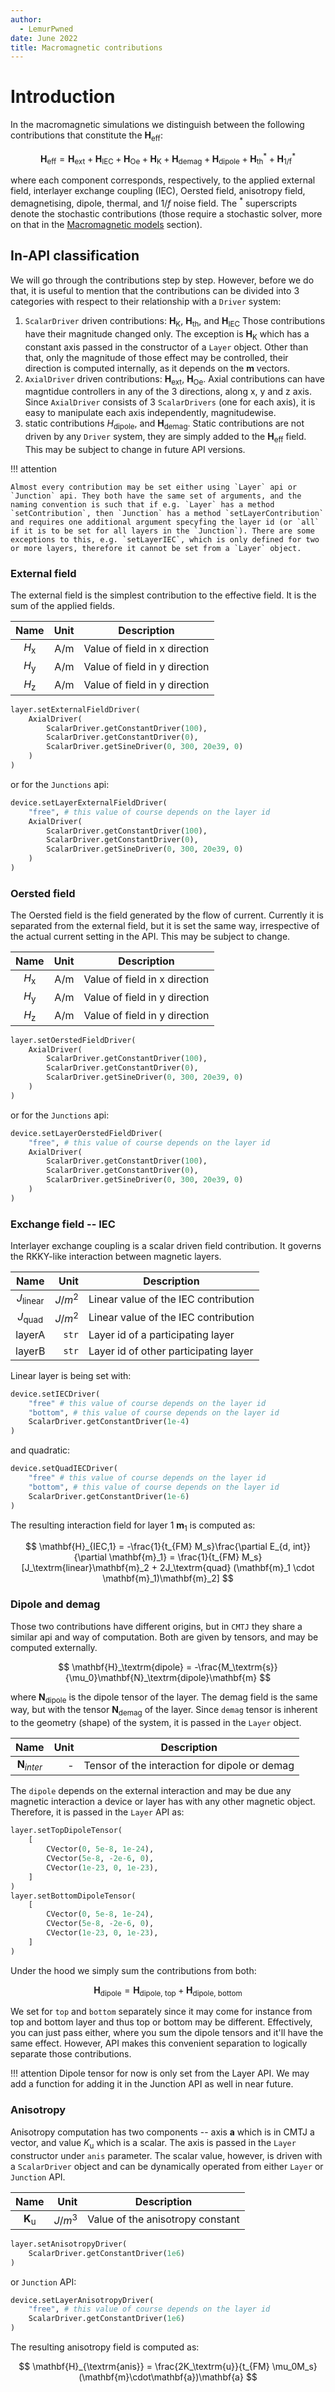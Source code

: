 ```yaml
---
author:
  - LemurPwned
date: June 2022
title: Macromagnetic contributions
---
```


# Introduction

In the macromagnetic simulations we distinguish between the following contributions that constitute the $\mathbf{H}_\textrm{eff}$:

$$
    \mathbf{H}_\textrm{eff} = \mathbf{H}_\textrm{ext} + \mathbf{H}_\textrm{IEC} +
    \mathbf{H}_\textrm{Oe} +
    \mathbf{H}_\textrm{K} +
    \mathbf{H}_\textrm{demag} +
    \mathbf{H}_\textrm{dipole} +
    \mathbf{H}_\textrm{th}^* +
    \mathbf{H}_\textrm{1/f}^*
$$

where each component corresponds, respectively, to the applied external field, interlayer exchange coupling (IEC), Oersted field, anisotropy field, demagnetising, dipole, thermal, and $1/f$ noise field. The $^*$ superscripts denote the stochastic contributions (those require a stochastic solver, more on that in the [Macromagnetic models](macromagnetic_models.md) section).

## In-API classification

We will go through the contributions step by step. However, before we do that, it is useful to mention that the contributions can be divided into 3 categories with respect to their relationship with a `Driver` system:

1. `ScalarDriver` driven contributions: $\mathbf{H}_\textrm{K}$, $\mathbf{H}_\textrm{th}$, and $\mathbf{H}_\textrm{IEC}$
   Those contributions have their magnitude changed only. The exception is $\mathbf{H}_\textrm{K}$ which has a constant axis passed in the constructor of a `Layer` object. Other than that, only the magnitude of those effect may be controlled, their direction is computed internally, as it depends on the $\mathbf{m}$ vectors.
2. `AxialDriver` driven contributions: $\mathbf{H}_\textrm{ext}$, $\mathbf{H}_\textrm{Oe}$.
   Axial contributions can have magntidue controllers in any of the 3 directions, along x, y and z axis. Since `AxialDriver` consists of 3 `ScalarDrivers` (one for each axis), it is easy to manipulate each axis independently, magnitudewise.
3. static contributions ${H}_\textrm{dipole}$, and $\mathbf{H}_\textrm{demag}$.
   Static contributions are not driven by any `Driver` system, they are simply added to the $\mathbf{H}_\textrm{eff}$ field. This may be subject to change in future API versions.

!!! attention

    Almost every contribution may be set either using `Layer` api or `Junction` api. They both have the same set of arguments, and the naming convention is such that if e.g. `Layer` has a method `setContribution`, then `Junction` has a method `setLayerContribution` and requires one additional argument specyfing the layer id (or `all` if it is to be set for all layers in the `Junction`). There are some exceptions to this, e.g. `setLayerIEC`, which is only defined for two or more layers, therefore it cannot be set from a `Layer` object.

### External field

The external field is the simplest contribution to the effective field. It is the sum of the applied fields.

|    **Name**    | **Unit** | **Description**               |
| :------------: | -------: | ----------------------------- |
| $H_\textrm{x}$ |      A/m | Value of field in x direction |
| $H_\textrm{y}$ |      A/m | Value of field in y direction |
| $H_\textrm{z}$ |      A/m | Value of field in y direction |

```python
layer.setExternalFieldDriver(
    AxialDriver(
        ScalarDriver.getConstantDriver(100),
        ScalarDriver.getConstantDriver(0),
        ScalarDriver.getSineDriver(0, 300, 20e39, 0)
    )
)
```

or for the `Junctions` api:

```python
device.setLayerExternalFieldDriver(
    "free", # this value of course depends on the layer id
    AxialDriver(
        ScalarDriver.getConstantDriver(100),
        ScalarDriver.getConstantDriver(0),
        ScalarDriver.getSineDriver(0, 300, 20e39, 0)
    )
)
```

### Oersted field

The Oersted field is the field generated by the flow of current. Currently it is separated from the external field, but it is set the same way, irrespective of the actual current setting in the API. This may be subject to change.

|    **Name**    | **Unit** | **Description**               |
| :------------: | -------: | ----------------------------- |
| $H_\textrm{x}$ |      A/m | Value of field in x direction |
| $H_\textrm{y}$ |      A/m | Value of field in y direction |
| $H_\textrm{z}$ |      A/m | Value of field in y direction |

```python
layer.setOerstedFieldDriver(
    AxialDriver(
        ScalarDriver.getConstantDriver(100),
        ScalarDriver.getConstantDriver(0),
        ScalarDriver.getSineDriver(0, 300, 20e39, 0)
    )
)
```

or for the `Junctions` api:

```python
device.setLayerOerstedFieldDriver(
    "free", # this value of course depends on the layer id
    AxialDriver(
        ScalarDriver.getConstantDriver(100),
        ScalarDriver.getConstantDriver(0),
        ScalarDriver.getSineDriver(0, 300, 20e39, 0)
    )
)
```

### Exchange field -- IEC

Interlayer exchange coupling is a scalar driven field contribution. It governs the RKKY-like interaction between magnetic layers.

|      **Name**       | **Unit** | **Description**                       |
| :-----------------: | -------: | ------------------------------------- |
| $J_\textrm{linear}$ |  $J/m^2$ | Linear value of the IEC contribution  |
|  $J_\textrm{quad}$  |  $J/m^2$ | Linear value of the IEC contribution  |
|       layerA        |    `str` | Layer id of a participating layer     |
|       layerB        |    `str` | Layer id of other participating layer |

Linear layer is being set with:

```python
device.setIECDriver(
    "free" # this value of course depends on the layer id
    "bottom", # this value of course depends on the layer id
    ScalarDriver.getConstantDriver(1e-4)
)
```

and quadratic:

```python
device.setQuadIECDriver(
    "free" # this value of course depends on the layer id
    "bottom", # this value of course depends on the layer id
    ScalarDriver.getConstantDriver(1e-6)
)
```

The resulting interaction field for layer 1 $\mathbf{m}_1$ is computed as:

$$
 \mathbf{H}_{IEC,1} = -\frac{1}{t_{FM} M_s}\frac{\partial E_{d, int}}{\partial \mathbf{m}_1} =
    \frac{1}{t_{FM} M_s}[J_\textrm{linear}\mathbf{m}_2 + 2J_\textrm{quad} (\mathbf{m}_1 \cdot \mathbf{m}_1)\mathbf{m}_2]
$$

### Dipole and demag

Those two contributions have different origins, but in `CMTJ` they share a similar api and way of computation.
Both are given by tensors, and may be computed externally.

$$
    \mathbf{H}_\textrm{dipole} = -\frac{M_\textrm{s}}{\mu_0}\mathbf{N}_\textrm{dipole}\mathbf{m}
$$

where $\mathbf{N}_\textrm{dipole}$ is the dipole tensor of the layer. The demag field is the same way, but with the tensor $\mathbf{N}_\textrm{demag}$ of the layer.
Since `demag` tensor is inherent to the geometry (shape) of the system, it is passed in the `Layer` object.

|       **Name**       | **Unit** | **Description**                               |
| :------------------: | -------: | --------------------------------------------- |
| $\mathbf{N}_{inter}$ |        - | Tensor of the interaction for dipole or demag |

The `dipole` depends on the external interaction and may be due any magnetic interaction a device or layer has with any other magnetic object. Therefore, it is passed in the `Layer` API as:

```python
layer.setTopDipoleTensor(
    [
        CVector(0, 5e-8, 1e-24),
        CVector(5e-8, -2e-6, 0),
        CVector(1e-23, 0, 1e-23),
    ]
)
layer.setBottomDipoleTensor(
    [
        CVector(0, 5e-8, 1e-24),
        CVector(5e-8, -2e-6, 0),
        CVector(1e-23, 0, 1e-23),
    ]
)
```

Under the hood we simply sum the contributions from both:

$$
    \mathbf{H}_\textrm{dipole} = \mathbf{H}_\textrm{dipole, top} + \mathbf{H}_\textrm{dipole, bottom}
$$

We set for `top` and `bottom` separately since it may come for instance from top and bottom layer and thus top or bottom may be different. Effectively, you can just pass either, where you sum the dipole tensors and it'll have the same effect. However, API makes this convenient separation to logically separate those contributions.

!!! attention
Dipole tensor for now is only set from the Layer API. We may add a function for adding it in the Junction API as well in near future.

### Anisotropy

Anisotropy computation has two components -- axis $\mathbf{a}$ which is in CMTJ a vector, and value $K_\textrm{u}$ which is a scalar. The axis is passed in the `Layer` constructor under `anis` parameter. The scalar value, however, is driven with a `ScalarDriver` object and can be dynamically operated from either `Layer` or `Junction` API.

|        **Name**         | **Unit** | **Description**                  |
| :---------------------: | -------: | -------------------------------- |
| $\mathbf{K}_\textrm{u}$ |  $J/m^3$ | Value of the anisotropy constant |

```python
layer.setAnisotropyDriver(
    ScalarDriver.getConstantDriver(1e6)
)
```

or `Junction` API:

```python
device.setLayerAnisotropyDriver(
    "free", # this value of course depends on the layer id
    ScalarDriver.getConstantDriver(1e6)
)
```

The resulting anisotropy field is computed as:

$$
    \mathbf{H}_{\textrm{anis}} = \frac{2K_\textrm{u}}{t_{FM} \mu_0M_s}(\mathbf{m}\cdot\mathbf{a})\mathbf{a}
$$
